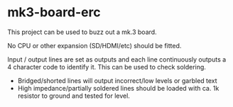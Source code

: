# mk3-board-erc

This project can be used to buzz out a mk.3 board. 

No CPU or other expansion (SD/HDMI/etc) should be fitted.

Input / output lines are set as outputs and each line continuously outputs a 4 character code to identify it. This can be used to check soldering.

* Bridged/shorted lines will output incorrect/low levels or garbled text
* High impedance/partially soldered lines should be loaded with ca. 1k resistor to ground and tested for level.



